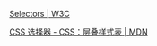 [Selectors | W3C](https://drafts.csswg.org/selectors/)

[CSS 选择器 - CSS：层叠样式表 | MDN](https://developer.mozilla.org/zh-CN/docs/Web/CSS/CSS_Selectors#%E5%88%86%E7%BB%84%E9%80%89%E6%8B%A9%E5%99%A8%EF%BC%88grouping_selector%EF%BC%89)
